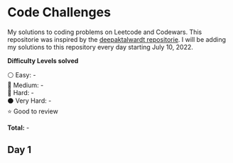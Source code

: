 # Code Challenges
My solutions to coding problems on Leetcode and Codewars. This repositorie was inspired by the [deepaktalwardt repositorie](https://github.com/deepaktalwardt/interview-prep-cpp). I will be adding my solutions to this repository every day starting July 10, 2022.

__Difficulty Levels solved__
 
 :white_circle: Easy: -  
 :large_blue_circle: Medium: -  
 :red_circle: Hard: -  
 :black_circle: Very Hard: -  
 :star: Good to review

 __Total:__ -

## Day 1
